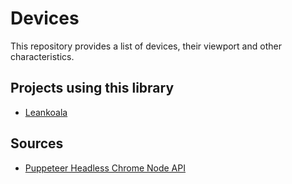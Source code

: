 # Devices

This repository provides a list of devices, their viewport and other characteristics.

## Projects using this library

- [Leankoala](https://www.leankoala.com)

## Sources

- [Puppeteer Headless Chrome Node API](https://github.com/GoogleChrome/puppeteer/blob/b2389b073472fec20b32c0b58f404132d791169d/DeviceDescriptors.js)